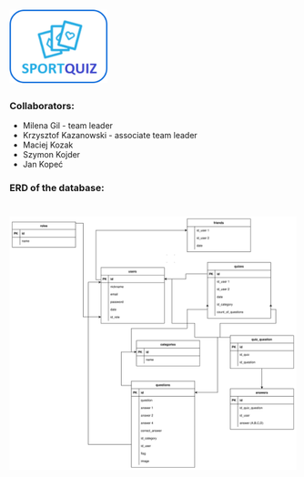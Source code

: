 # <img src="public/img/Logo.png" style="height: 129px; width: 172px;"/>
### Collaborators:
* Milena Gil - team leader
* Krzysztof Kazanowski - associate team leader
* Maciej Kozak
* Szymon Kojder
* Jan Kopeć

### ERD of the database:
# <img src="Sports_Quiz_App_ERD.svg"/>
